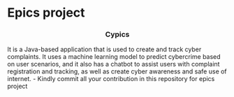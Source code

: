 # Epics project
<h3 align="center">Cypics</h3>
It is a Java-based application that is used to create and track cyber complaints. It uses a machine learning model to predict cybercrime based on user scenarios, and it also has a chatbot to assist users with complaint registration and tracking, as well as create cyber awareness and safe use of internet.
- Kindly commit all your contribution in this repository for epics project
